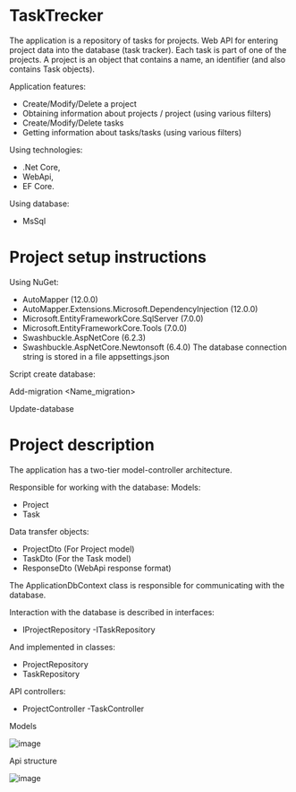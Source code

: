 # TaskTrecker

The application is a repository of tasks for projects. Web API for entering project data into the database (task tracker).
Each task is part of one of the projects. A project is an object that contains a name, an identifier (and also contains Task objects).

Application features:
- Create/Modify/Delete a project
- Obtaining information about projects / project (using various filters)
- Create/Modify/Delete tasks
- Getting information about tasks/tasks (using various filters)

Using technologies: 
- .Net Core, 
- WebApi, 
- EF Core.

Using database: 
- MsSql

# Project setup instructions
Using NuGet:
- AutoMapper (12.0.0)
- AutoMapper.Extensions.Microsoft.DependencyInjection (12.0.0)
- Microsoft.EntityFrameworkCore.SqlServer (7.0.0)
- Microsoft.EntityFrameworkCore.Tools (7.0.0)
- Swashbuckle.AspNetCore (6.2.3)
- Swashbuckle.AspNetCore.Newtonsoft (6.4.0)
The database connection string is stored in a file appsettings.json

Script create database:

Add-migration <Name_migration>

Update-database

# Project description

The application has a two-tier model-controller architecture.

Responsible for working with the database:
Models:
- Project
- Task

Data transfer objects:
- ProjectDto (For Project model)
- TaskDto (For the Task model)
- ResponseDto (WebApi response format)

The ApplicationDbContext class is responsible for communicating with the database.

Interaction with the database is described in interfaces:
- IProjectRepository
-ITaskRepository

And implemented in classes:
- ProjectRepository
- TaskRepository

API controllers:
- ProjectController
-TaskController

Models

![image](https://user-images.githubusercontent.com/92753056/208264418-1dc9e226-89fa-409c-ace2-f038e2369389.png)

Api structure

![image](https://user-images.githubusercontent.com/92753056/208264331-7a17e2fc-ef95-4801-808e-8ee8ce0091db.png)
